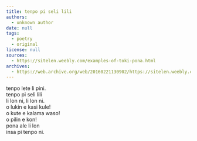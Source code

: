 ```yaml
---
title: tenpo pi seli lili
authors:
  - unknown author
date: null
tags:
  - poetry
  - original
license: null
sources:
  - https://sitelen.weebly.com/examples-of-toki-pona.html
archives:
  - https://web.archive.org/web/20160221130902/https://sitelen.weebly.com/examples-of-toki-pona.html
---
```


tenpo lete li pini.  \
tenpo pi seli lili  \
li lon ni, li lon ni.  \
o lukin e kasi kule!  \
o kute e kalama waso!  \
o pilin e kon!  \
pona ale li lon  \
insa pi tenpo ni.

<!--

# Springtime

Winter has now ended,
And the Spring has wended,
To this world, to this world.
Gaze upon the cherry blossoms!
Listen to the birdsong!
Feel the calm breeze!
For every good deed,
Exists here in Spring.

-->
